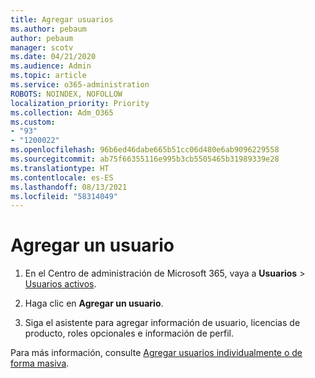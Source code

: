 ```yaml
---
title: Agregar usuarios
ms.author: pebaum
author: pebaum
manager: scotv
ms.date: 04/21/2020
ms.audience: Admin
ms.topic: article
ms.service: o365-administration
ROBOTS: NOINDEX, NOFOLLOW
localization_priority: Priority
ms.collection: Adm_O365
ms.custom:
- "93"
- "1200022"
ms.openlocfilehash: 96b6ed46dabe665b51cc06d480e6ab9096229558
ms.sourcegitcommit: ab75f66355116e995b3cb5505465b31989339e28
ms.translationtype: HT
ms.contentlocale: es-ES
ms.lasthandoff: 08/13/2021
ms.locfileid: "58314049"
---
```

# <a name="add-a-user"></a>Agregar un usuario

1. En el Centro de administración de Microsoft 365, vaya a **Usuarios** > [Usuarios activos](https://admin.microsoft.com/Adminportal/Home?source=applauncher#/users).

2. Haga clic en **Agregar un usuario**.

3. Siga el asistente para agregar información de usuario, licencias de producto, roles opcionales e información de perfil.

Para más información, consulte [Agregar usuarios individualmente o de forma masiva](https://docs.microsoft.com/microsoft-365/admin/add-users/add-users).